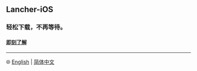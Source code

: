 ## Lancher-iOS
### 轻松下载，不再等待。
#### [即刻了解](https://github.com/rwx9032/GCLauncher-iOS/wiki/中文教程)

---
🌐 [English](https://github.com/xlpmyxhdr/Launcher-iOS/blob/main/README_CN.md) | [简体中文](https://github.com/xlpmyxhdr/Launcher-iOS/blob/main/README_CN.md)
